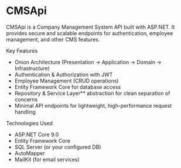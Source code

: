 # CMSApi

CMSApi is a Company Management System API built with ASP.NET. It provides secure and scalable endpoints for authentication, employee management, and other CMS features.

Key Features
- Onion Architecture (Presentation → Application → Domain → Infrastructure)
- Authentication & Authorization with JWT
- Employee Management (CRUD operations)
- Entity Framework Core for database access
- Repository & Service Layer** abstraction for clean separation of concerns
- Minimal API endpoints for lightweight, high-performance request handling

 Technologies Used
- ASP.NET Core 9.0
- Entity Framework Core
- SQL Server (or your configured DB)
- AutoMapper
- MailKit (for email services)
